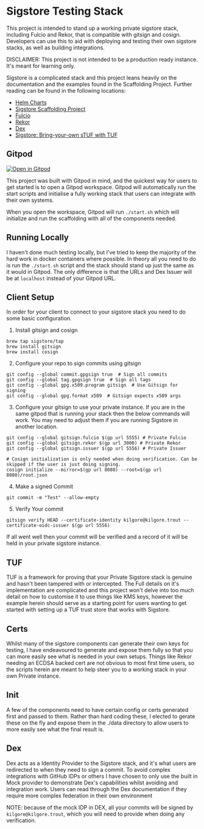 # Sigstore Testing Stack

This project is intended to stand up a working private sigstore stack, including Fulcio and Rekor, that is compatible with gitsign and cosign. Developers can use this to aid with deploying and testing their own sigstore stacks, as well as building integrations.

DISCLAIMER: This project is not intended to be a production ready instance. It's meant for learning only.

Sigstore is a complicated stack and this project leans heavily on the documentation and the examples found in the Scaffolding Project. Further reading can be found in the following locations:

* [Helm Charts](https://github.com/sigstore/helm-charts/tree/main)
* [Sigstore Scaffolding Project](https://github.com/sigstore/scaffolding)
* [Fulcio](https://github.com/sigstore/fulcio/tree/main)
* [Rekor](https://github.com/sigstore/rekor)
* [Dex](https://github.com/dexidp/dex)
* [Sigstore: Bring-your-own sTUF with TUF](https://blog.sigstore.dev/sigstore-bring-your-own-stuf-with-tuf-40febfd2badd/)

## Gitpod

[![Open in Gitpod](https://gitpod.io/button/open-in-gitpod.svg)](https://gitpod.io/#https://github.com/ChevronTango/sigstore-testing-stack/)

This project was built with Gitpod in mind, and the quickest way for users to get started is to open a Gitpod workspace. Gitpod will automatically run the start scripts and initialise a fully working stack that users can integrate with their own systems.

When you open the workspace, Gitpod will run `./start.sh` which will initialize and run the scaffolding with all of the components needed.

## Running Locally

I haven't done much testing locally, but I've tried to keep the majority of the hard work in docker containers where possible. In theory all you need to do is run the `./start.sh` script and the stack should stand up just the same as it would in Gitpod. The only difference is that the URLs and Dex Issuer will be at `localhost` instead of your Gitpod URL.

## Client Setup

In order for your client to connect to your sigstore stack you need to do some basic configuration.

1. Install gitsign and cosign

```
brew tap sigstore/tap
brew install gitsign
brew install cosign
```

2. Configure your repo to sign commits using gitsign

```
git config --global commit.gpgsign true  # Sign all commits
git config --global tag.gpgsign true  # Sign all tags
git config --global gpg.x509.program gitsign  # Use Gitsign for signing
git config --global gpg.format x509  # Gitsign expects x509 args
```

3. Configure your gitsign to use your private instance. If you are in the same gitpod that is running your stack then the below commands will work. You may need to adjust them if you are running Sigstore in another location.

```
git config --global gitsign.fulcio $(gp url 5555) # Private Fulcio
git config --global gitsign.rekor $(gp url 3000) # Private Rekor
git config --global gitsign.issuer $(gp url 5556) # Private Issuer

# Cosign initialization is only needed when doing verification. Can be skipped if the user is just doing signing.
cosign initialize --mirror=$(gp url 8080) --root=$(gp url 8080)/root.json
```

4. Make a signed Commit

```
git commit -m "Test" --allow-empty
```

5. Verify Your commit

```
gitsign verify HEAD --certificate-identity kilgore@kilgore.trout --certificate-oidc-issuer $(gp url 5556)
```

If all went well then your commit will be verified and a record of it will be held in your private sigstore instance.

## TUF

TUF is a framework for proving that your Private Sigstore stack is genuine and hasn't been tampered with or intercepted. The Full details on it's implementation are complicated and this project won't delve into too much detail on how to customise it to use things like KMS keys, however the example herein should serve as a starting point for users wanting to get started with setting up a TUF trust store that works with Sigstore.

## Certs

Whilst many of the sigstore components can generate their own keys for testing, I have endeavoured to generate and expose them fully so that you can more easily see what is needed in your own setups. Things like Rekor needing an ECDSA backed cert are not obvious to most first time users, so the scripts herein are meant to help steer you to a working stack in your own Private instance.

## Init

A few of the components need to have certain config or certs generated first and passed to them. Rather than hard coding these, I elected to gerate these on the fly and expose them in the ./data directory to allow users to more easily see what the final result is.

## Dex

Dex acts as a Identity Provider to the Sigstore stack, and it's what users are redirected to when they need to sign a commit. To avoid complex integrations with GitHub IDPs or others I have chosen to only use the built in Mock provider to demonstrate Dex's capabilities whilst avoiding and integration work. Users can read through the Dex documentation if they require more complex federation in their own environment

NOTE: because of the mock IDP in DEX, all your commits will be signed by `kilgore@kilgore.trout`, which you will need to provide when doing any verification.
